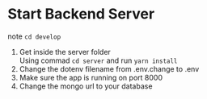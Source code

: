 # Start Backend Server

note  `cd develop`

1. Get inside the server folder  
   Using commad  `cd server` and run `yarn install`
2. Change the dotenv filename from .env.change to .env
3. Make sure the app is running on port 8000
4. Change the mongo url to your database
